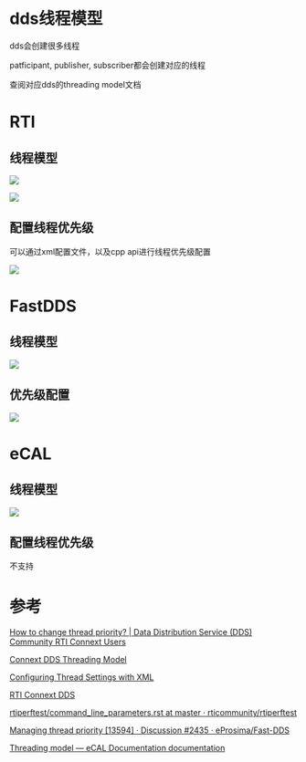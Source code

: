 # dds线程模型

dds会创建很多线程

patficipant, publisher, subscriber都会创建对应的线程

查阅对应dds的threading model文档

# RTI

## 线程模型

![](https://tcs.teambition.net/storage/312gfb2335058dafbb4836f57e5fe5bebeef?Signature=eyJhbGciOiJIUzI1NiIsInR5cCI6IkpXVCJ9.eyJBcHBJRCI6IjU5Mzc3MGZmODM5NjMyMDAyZTAzNThmMSIsIl9hcHBJZCI6IjU5Mzc3MGZmODM5NjMyMDAyZTAzNThmMSIsIl9vcmdhbml6YXRpb25JZCI6IiIsImV4cCI6MTY3MjAyMjk5OCwiaWF0IjoxNjcxNDE4MTk4LCJyZXNvdXJjZSI6Ii9zdG9yYWdlLzMxMmdmYjIzMzUwNThkYWZiYjQ4MzZmNTdlNWZlNWJlYmVlZiJ9.2QxXRmXA4mePjGA1R84GoMuOfoQH2BuvaJLpCgIYTHk&download=image.png "")

![](https://tcs.teambition.net/storage/312g6ede1f640ca7e08c46e5e99fd5e70a5d?Signature=eyJhbGciOiJIUzI1NiIsInR5cCI6IkpXVCJ9.eyJBcHBJRCI6IjU5Mzc3MGZmODM5NjMyMDAyZTAzNThmMSIsIl9hcHBJZCI6IjU5Mzc3MGZmODM5NjMyMDAyZTAzNThmMSIsIl9vcmdhbml6YXRpb25JZCI6IiIsImV4cCI6MTY3MjAyMjk5OCwiaWF0IjoxNjcxNDE4MTk4LCJyZXNvdXJjZSI6Ii9zdG9yYWdlLzMxMmc2ZWRlMWY2NDBjYTdlMDhjNDZlNWU5OWZkNWU3MGE1ZCJ9.5esEs2BIcWiZSfOccXiolEdFmlHN-BMUosJMMTpbPqQ&download=image.png "")

## 配置线程优先级

可以通过xml配置文件，以及cpp api进行线程优先级配置

![](https://tcs.teambition.net/storage/312gca467e2fa3c05a88403179e2fb110c9f?Signature=eyJhbGciOiJIUzI1NiIsInR5cCI6IkpXVCJ9.eyJBcHBJRCI6IjU5Mzc3MGZmODM5NjMyMDAyZTAzNThmMSIsIl9hcHBJZCI6IjU5Mzc3MGZmODM5NjMyMDAyZTAzNThmMSIsIl9vcmdhbml6YXRpb25JZCI6IiIsImV4cCI6MTY3MjAyMjk5OCwiaWF0IjoxNjcxNDE4MTk4LCJyZXNvdXJjZSI6Ii9zdG9yYWdlLzMxMmdjYTQ2N2UyZmEzYzA1YTg4NDAzMTc5ZTJmYjExMGM5ZiJ9.ydn-hCqLljmnTAgXEtWglNJ0aphbiGmc9W70XTZ84Ac&download=image.png "")

# FastDDS

## 线程模型

![](https://tcs.teambition.net/storage/312g5c6556845bb2d84e695b4864f198a731?Signature=eyJhbGciOiJIUzI1NiIsInR5cCI6IkpXVCJ9.eyJBcHBJRCI6IjU5Mzc3MGZmODM5NjMyMDAyZTAzNThmMSIsIl9hcHBJZCI6IjU5Mzc3MGZmODM5NjMyMDAyZTAzNThmMSIsIl9vcmdhbml6YXRpb25JZCI6IiIsImV4cCI6MTY3MjAyMjk5OCwiaWF0IjoxNjcxNDE4MTk4LCJyZXNvdXJjZSI6Ii9zdG9yYWdlLzMxMmc1YzY1NTY4NDViYjJkODRlNjk1YjQ4NjRmMTk4YTczMSJ9.4IX91jvTbNmLUESpgjZl8faqoTePUUJ-SY8z9Rv3Xjs&download=image.png "")

## 优先级配置

![](https://tcs.teambition.net/storage/312gadc1620c161d757eb656aeb2182b8ac2?Signature=eyJhbGciOiJIUzI1NiIsInR5cCI6IkpXVCJ9.eyJBcHBJRCI6IjU5Mzc3MGZmODM5NjMyMDAyZTAzNThmMSIsIl9hcHBJZCI6IjU5Mzc3MGZmODM5NjMyMDAyZTAzNThmMSIsIl9vcmdhbml6YXRpb25JZCI6IiIsImV4cCI6MTY3MjAyMjk5OCwiaWF0IjoxNjcxNDE4MTk4LCJyZXNvdXJjZSI6Ii9zdG9yYWdlLzMxMmdhZGMxNjIwYzE2MWQ3NTdlYjY1NmFlYjIxODJiOGFjMiJ9.SzVMg2zoDd5LtjN2emNKc2X7_X7dZSBHEVHVV0Svi1A&download=image.png "")

# eCAL

## 线程模型

![](https://tcs.teambition.net/storage/312g980d47774e62ac86c9510f4ac2bec455?Signature=eyJhbGciOiJIUzI1NiIsInR5cCI6IkpXVCJ9.eyJBcHBJRCI6IjU5Mzc3MGZmODM5NjMyMDAyZTAzNThmMSIsIl9hcHBJZCI6IjU5Mzc3MGZmODM5NjMyMDAyZTAzNThmMSIsIl9vcmdhbml6YXRpb25JZCI6IiIsImV4cCI6MTY3MjAyMjk5OCwiaWF0IjoxNjcxNDE4MTk4LCJyZXNvdXJjZSI6Ii9zdG9yYWdlLzMxMmc5ODBkNDc3NzRlNjJhYzg2Yzk1MTBmNGFjMmJlYzQ1NSJ9.5il47-h42LtLUMS-y5c04n2BGPCKYr3xOzU29HJ0Xqs&download=image.png "")

## 配置线程优先级

不支持

# 参考

[How to change thread priority? | Data Distribution Service (DDS) Community RTI Connext Users](https://community.rti.com/forum-topic/how-change-thread-priority)

[Connext DDS Threading Model](https://community.rti.com/static/documentation/connext-dds/5.3.0/doc/manuals/connext_dds/html_files/RTI_ConnextDDS_CoreLibraries_UsersManual/Content/UsersManual/threading.htm)

[Configuring Thread Settings with XML](https://community.rti.com/static/documentation/connext-dds/5.2.3/doc/manuals/connext_dds/html_files/RTI_ConnextDDS_CoreLibraries_UsersManual/Content/UsersManual/ConfigThreadSettings_XML.htm)

[RTI Connext DDS](https://community.rti.com/static/documentation/connext-dds/6.1.0/doc/manuals/connext_dds_professional/platform_notes/index.htm#platform_notes/Linux_Platforms.htm#5.7_Thread_Configuration%3FTocPath%3D5.%2520Linux%2520Platforms%7C5.7%2520Thread%2520Configuration%7C_____0)

[rtiperftest/command_line_parameters.rst at master · rticommunity/rtiperftest](https://github.com/rticommunity/rtiperftest/blob/master/srcDoc/command_line_parameters.rst)

[Managing thread priority [13594] · Discussion #2435 · eProsima/Fast-DDS](https://github.com/eProsima/Fast-DDS/discussions/2435)

[Threading model — eCAL Documentation  documentation](https://continental.github.io/ecal/advanced/threading_model.html)
